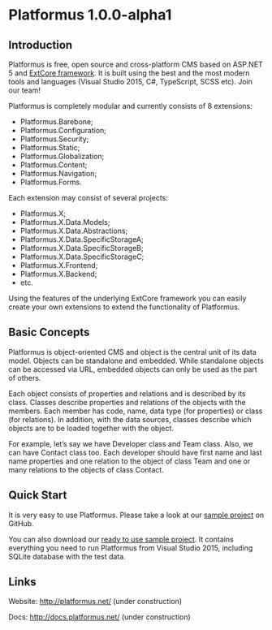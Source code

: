 ﻿# Platformus 1.0.0-alpha1

## Introduction

Platformus is free, open source and cross-platform CMS based on ASP.NET 5 and
[ExtCore framework](https://github.com/ExtCore/ExtCore). It is built using the best and the most
modern tools and languages (Visual Studio 2015, C#, TypeScript, SCSS etc). Join our team!

Platformus is completely modular and currently consists of 8 extensions:

* Platformus.Barebone;
* Platformus.Configuration;
* Platformus.Security;
* Platformus.Static;
* Platformus.Globalization;
* Platformus.Content;
* Platformus.Navigation;
* Platformus.Forms.

Each extension may consist of several projects:

* Platformus.X;
* Platformus.X.Data.Models;
* Platformus.X.Data.Abstractions;
* Platformus.X.Data.SpecificStorageA;
* Platformus.X.Data.SpecificStorageB;
* Platformus.X.Data.SpecificStorageC;
* Platformus.X.Frontend;
* Platformus.X.Backend;
* etc.

Using the features of the underlying ExtCore framework you can easily create your own extensions
to extend the functionality of Platformus.

## Basic Concepts

Platformus is object-oriented CMS and object is the central unit of its data model. Objects can be
standalone and embedded. While standalone objects can be accessed via URL, embedded objects can only be
used as the part of others.

Each object consists of properties and relations and is described by its class. Classes describe properties and
relations of the objects with the members. Each member has code, name, data type (for properties) or class (for
relations). In addition, with the data sources, classes describe which objects are to be loaded together with
the object.

For example, let’s say we have Developer class and Team class. Also, we can have Contact class too. Each
developer should have first name and last name properties and one relation to the object of class Team and one
or many relations to the objects of class Contact.

## Quick Start

It is very easy to use Platformus. Please take a look at our
[sample project](https://github.com/Platformus/Platformus-Sample) on GitHub.

You can also download our [ready to use sample project](http://platformus.net/files/Platformus-Samle-1.0.0-alpha1.zip).
It contains everything you need to run Platformus from Visual Studio 2015, including SQLite
database with the test data.

## Links

Website: http://platformus.net/ (under construction)

Docs: http://docs.platformus.net/ (under construction)